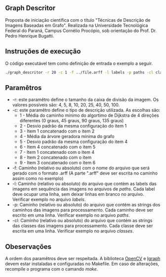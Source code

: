 ## Graph Descritor
Proposta de iniciação científica com o título "Técnicas de Descrição de Imagens Baseadas em Grafo". Realizada na Universidade Tecnológica Federal do Paraná, Campus Cornélio Procópio, sob orientação do Prof. Dr. Pedro Henrique Bugatti.

Instruções de execução
-----------
O código executável tem como definição de entrada o exemplo a seguir.

```bash
./graph_descritor -r 20 -c 1 -f ../file.arff -l labels -p paths -cl classes
```

Paramêtros
---
* -r: este paramêtro define o tamanho da caixa de divisão da imagem. Os valores possíveis são: 4, 5, 8, 10, 20, 25, 40, 50, 100.
* -c: este paramêtro define o tipo de descrição utilizada. As escolhas são:
  * 1 - Média do caminho mínimo do algortimo de Dijkstra de 4 direções diferentes (0 graus, 45 graus, 90 graus, 135 graus)
  * 2 - Desvio padrão da mesma configuração do item 1
  * 3 - Item 1 concatenado com o item 2
  * 4 - Média da árvore geradora mínima do grafo
  * 5 - Desvio padrão da mesma configuração do item 4
  * 6 - Item 4 concatenado com o item 5
  * 7 - Item 1 concatenado com o item 4
  * 8 - Item 2 concatenado com o item 
  * 9 - Item 3 concatenado com o item 6
* -f: Caminho (relativo ou absoluto) com o nome do arquivo que será gerado com o formato .arff (A parte ".arff" deve ser escrita no caminho assim como no exemplo)
* -l: Caminho (relativo ou absoluto) do arquivo que contèm as labels das imagens em sequência das imagens no arquivos de _paths_. Cada label deve ocupar uma linha, sem deixar linhas em branco no arquivo. Verificar exemplo no arquivo _labels_.
* -p: Caminho (relativo ou absoluto) do arquivo que contém as strings dos caminhos das imagens para processamento. Cada caminho deve ser escrito em uma linha. Verificar exemplo no arquivo _paths_.
* -cl: Caminho (relativo ou absoluto) do arquivo que contém as strings das classes das imagens para processamento. Cada classe deve ser escrita em uma linha. Verificar exemplo no arquivo _classes_.

Obeservações
---
A ordem dos paramêtros deve ser respeitada. A biblioteca [OpenCV](http://opencv.org/) e [Igraph](http://igraph.org) devem estar instaladas e configuradas no Makefile. Em caso de alterações, recompile o programa com o camando _make_.
